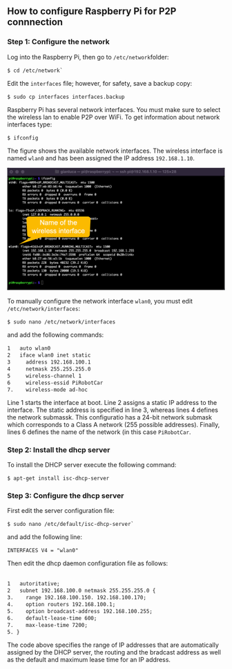 ## How to configure Raspberry Pi for P2P connnection

### Step 1: Configure the network

Log into the Raspberry Pi, then go to `/etc/network`folder:

```
$ cd /etc/network`
```
Edit the `interfaces` file; however, for safety, save a backup copy:

```
$ sudo cp interfaces interfaces.backup
```
Raspberry Pi has several network interfaces. You must make sure to select the wireless lan to enable P2P over WiFi.
To get information about network interfaces type:

```
$ ifconfig
```
The figure shows the available network interfaces. The wireless interface is named `wlan0` and has been assigned the IP address `192.168.1.10`.

![alt ifconfig output](../screenshots/ifconfig.png "The network interfaces of Raspberry Pi")

To manually configure the network interface `wlan0`, you must edit `/etc/network/interfaces`:
```
$ sudo nano /etc/network/interfaces
```
and add the following commands:
```
1   auto wlan0
2   iface wlan0 inet static
3     address 192.168.100.1
4     netmask 255.255.255.0
5     wireless-channel 1
6     wireless-essid PiRobotCar
7.    wireless-mode ad-hoc
```
Line 1 starts the interface at boot. Line 2 assigns a static IP address to the interface. The static address is specified in line 3, whereas lines 4 defines the network submassk. This configuratio has a 24-bit network submask which corresponds to a Class A network (255 possible addresses). Finally, lines 6 defines the name of the network (in this case `PiRobotCar`.

### Step 2: Install the dhcp server
To install the DHCP server execute the following command:
```
$ apt-get install isc-dhcp-server
```

### Step 3: Configure the dhcp server
First edit the server configuration file:
```
$ sudo nano /etc/default/isc-dhcp-server`
```
and add the following line:
```
INTERFACES V4 = "wlan0"
```
Then edit the dhcp daemon configuration file as follows:
```

1   autoritative;
2   subnet 192.168.100.0 netmask 255.255.255.0 {
3.    range 192.168.100.150. 192.168.100.170;
4.    option routers 192.168.100.1;
5.    option broadcast-address 192.168.100.255;
6.    default-lease-time 600;
7.    max-lease-time 7200;
5. }
```
The code above specifies the range of IP addresses that are automatically assigned by the DHCP server, the routing and the bradcast address as well as the default and maximum lease time for an IP address.
